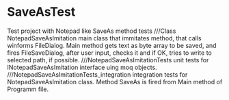 # SaveAsTest
Test project with Notepad like SaveAs method tests
///Class NotepadSaveAsImitation 
main class that immitates method, that calls winforms FileDialog.
Main method gets text as byte array to be saved, and fires FileSaveDialog, after user input, checks it
and if OK, tries to write to selected path, if possible.
///NotepadSaveAsImitationTests unit tests for INotepadSaveAsImitation interface uing moq objects.
///NotepadSaveAsImitationTests_integration integration tests for NotepadSaveAsImitation class.
Method SaveAs is fired from Main method of Programm file.
